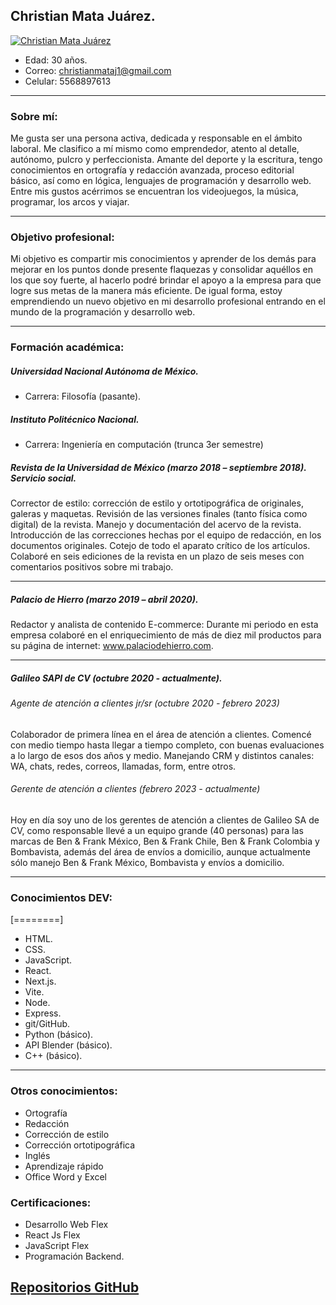 ## Christian Mata Juárez. 

[![Christian Mata Juárez](https://avatars.githubusercontent.com/u/102202491?v=4 "Christian Mata Juárez")](https://avatars.githubusercontent.com/u/102202491?v=4 "Christian Mata Juárez")

- Edad:  30 años.
- Correo: christianmataj1@gmail.com
- Celular: 5568897613 

------------


### Sobre mí:
Me gusta ser una persona activa, dedicada y responsable en el ámbito laboral. Me clasifico a mí mismo como emprendedor, atento al detalle, autónomo, pulcro y perfeccionista. Amante del deporte y la escritura, tengo conocimientos en ortografía y redacción avanzada, proceso editorial básico, así como en lógica, lenguajes de programación y desarrollo web. Entre mis gustos acérrimos se encuentran los  videojuegos, la música, programar, los arcos y viajar.

------------

### Objetivo profesional: 
Mi objetivo es compartir mis conocimientos y aprender de los demás para mejorar en los puntos  donde presente flaquezas y consolidar aquéllos en los que soy fuerte, al hacerlo podré brindar el apoyo a la empresa para que logre sus metas de la manera más eficiente. De igual forma, estoy emprendiendo un nuevo objetivo en mi desarrollo profesional entrando en el mundo de la programación y desarrollo web.

------------



### Formación académica: 
##### Universidad Nacional Autónoma de México. 
- Carrera: Filosofía (pasante).

##### Instituto Politécnico Nacional.
- Carrera: Ingeniería en computación (trunca 3er semestre)


##### Revista de la Universidad de México (marzo 2018 – septiembre 2018). Servicio social. 
Corrector de estilo: corrección de estilo y ortotipográfica de originales, galeras y maquetas. Revisión  de las versiones finales (tanto física como digital) de la revista. Manejo y documentación del acervo  de la revista. Introducción de las correcciones hechas por el equipo de redacción, en los documentos originales. Cotejo de todo el aparato crítico de los artículos. Colaboré en seis ediciones de la revista  en un plazo de seis meses con comentarios positivos sobre mi trabajo. 

------------


##### Palacio de Hierro (marzo 2019 – abril 2020). 
Redactor y analista de contenido E-commerce: Durante mi periodo en esta empresa colaboré en el enriquecimiento de más de diez mil productos para su página de internet: www.palaciodehierro.com. 

------------


##### Galileo SAPI de CV (octubre 2020 - actualmente).
###### Agente de atención a clientes jr/sr (octubre 2020 - febrero 2023)
Colaborador de primera línea en el área de atención a clientes. Comencé con medio tiempo hasta llegar a tiempo completo, con buenas evaluaciones a lo largo de esos dos años y medio. Manejando CRM y distintos canales: WA, chats, redes, correos, llamadas, form, entre otros.
###### Gerente de atención a clientes (febrero 2023 - actualmente)
Hoy en día soy uno de los gerentes de atención a clientes de Galileo SA de CV, como responsable llevé a un equipo grande (40 personas) para las marcas de Ben & Frank México, Ben & Frank Chile, Ben & Frank Colombia y Bombavista, además del área de envíos a domicilio, aunque actualmente sólo manejo Ben & Frank México, Bombavista y envíos a domicilio. 

------------


### Conocimientos DEV:

[========]


- HTML.
- CSS.
- JavaScript.
- React.
- Next.js.
- Vite.
- Node.
- Express.
- git/GitHub.
- Python (básico).
- API Blender (básico).
- C++ (básico).

------------

### Otros conocimientos: 

- Ortografía
- Redacción
- Corrección de estilo
- Corrección ortotipográfica
- Inglés
- Aprendizaje rápido
- Office Word y Excel

### Certificaciones: 
- Desarrollo Web Flex
- React Js Flex
- JavaScript Flex
- Programación Backend.

## [Repositorios GitHub](https://github.com/Shadowmataj?tab=repositories "Repositorios GitHub")
